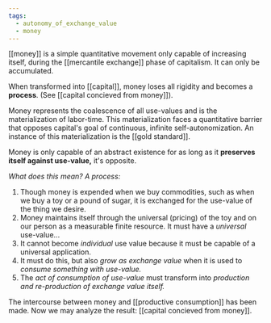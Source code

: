```yaml
---
tags:
  - autonomy_of_exchange_value
  - money
---
```

[[money]] is a simple quantitative movement only capable of increasing itself, during the [[mercantile exchange]] phase of capitalism. It can only be accumulated.

When transformed into [[capital]], money loses all rigidity and becomes a **process**. (See [[capital concieved from money]]).

Money represents the coalescence of all use-values and is the materialization of labor-time. This materialization faces a quantitative barrier that opposes capital's goal of continuous, infinite self-autonomization. An instance of this materialization is the [[gold standard]].

Money is only capable of an abstract existence for as long as it **preserves itself against use-value,** it's opposite. 

*What does this mean? A process:*
1. Though money is expended when we buy commodities, such as when we buy a toy or a pound of sugar, it is exchanged for the use-value of the thing we desire.
2. Money maintains itself through the universal (pricing) of the toy and on our person as a measurable finite resource. It must have a *universal* use-value...
3. It cannot become *individual* use value because it must be capable of a universal application.
4. It must do this, but also *grow as exchange value* when it is used to *consume something with use-value.*
5. The *act of consumption of use-value* must transform into *production and re-production of exchange value itself.*

The intercourse between money and [[productive consumption]] has been made. Now we may analyze the result: [[capital concieved from money]].




